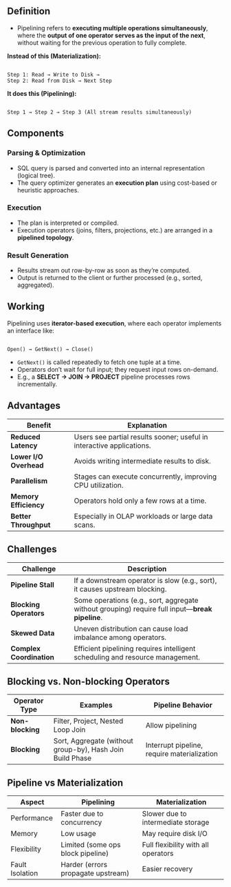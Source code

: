 ## **Definition**

- Pipelining refers to **executing multiple operations simultaneously**, where the **output of one operator serves as the input of the next**, without waiting for the previous operation to fully complete.

**Instead of this (Materialization):**

```

Step 1: Read → Write to Disk →  
Step 2: Read from Disk → Next Step

```

**It does this (Pipelining):**

```

Step 1 → Step 2 → Step 3 (All stream results simultaneously)

```

## **Components**

### **Parsing & Optimization**

- SQL query is parsed and converted into an internal representation (logical tree).
- The query optimizer generates an **execution plan** using cost-based or heuristic approaches.

### **Execution**

- The plan is interpreted or compiled.
- Execution operators (joins, filters, projections, etc.) are arranged in a **pipelined topology**.

### **Result Generation**

- Results stream out row-by-row as soon as they’re computed.
- Output is returned to the client or further processed (e.g., sorted, aggregated).

## **Working**

Pipelining uses **iterator-based execution**, where each operator implements an interface like:

```

Open() → GetNext() → Close()

```

- `GetNext()` is called repeatedly to fetch one tuple at a time.
- Operators don’t wait for full input; they request input rows on-demand.
- E.g., a **SELECT → JOIN → PROJECT** pipeline processes rows incrementally.

## **Advantages**

| Benefit | Explanation |
| --- | --- |
| **Reduced Latency** | Users see partial results sooner; useful in interactive applications. |
| **Lower I/O Overhead** | Avoids writing intermediate results to disk. |
| **Parallelism** | Stages can execute concurrently, improving CPU utilization. |
| **Memory Efficiency** | Operators hold only a few rows at a time. |
| **Better Throughput** | Especially in OLAP workloads or large data scans. |

## **Challenges**

| Challenge | Description |
| --- | --- |
| **Pipeline Stall** | If a downstream operator is slow (e.g., sort), it causes upstream blocking. |
| **Blocking Operators** | Some operations (e.g., sort, aggregate without grouping) require full input—**break pipeline**. |
| **Skewed Data** | Uneven distribution can cause load imbalance among operators. |
| **Complex Coordination** | Efficient pipelining requires intelligent scheduling and resource management. |

## **Blocking vs. Non-blocking Operators**

| Operator Type | Examples | Pipeline Behavior |
| --- | --- | --- |
| **Non-blocking** | Filter, Project, Nested Loop Join | Allow pipelining |
| **Blocking** | Sort, Aggregate (without group-by), Hash Join Build Phase | Interrupt pipeline, require materialization |

## **Pipeline vs Materialization**

| Aspect | Pipelining | Materialization |
| --- | --- | --- |
| Performance | Faster due to concurrency | Slower due to intermediate storage |
| Memory | Low usage | May require disk I/O |
| Flexibility | Limited (some ops block pipeline) | Full flexibility with all operators |
| Fault Isolation | Harder (errors propagate upstream) | Easier recovery |
